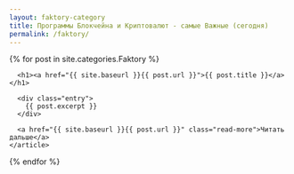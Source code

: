 ```yaml
---
layout: faktory-category
title: Программы Блокчейна и Криптовалют - самые Важные (сегодня)
permalink: /faktory/
---
```




<div class="posts">
{% for post in site.categories.Faktory %}
    <article class="post">

      <h1><a href="{{ site.baseurl }}{{ post.url }}">{{ post.title }}</a></h1>

      <div class="entry">
        {{ post.excerpt }}
      </div>

      <a href="{{ site.baseurl }}{{ post.url }}" class="read-more">Читать дальше</a>
    </article>
  {% endfor %}
</div>

